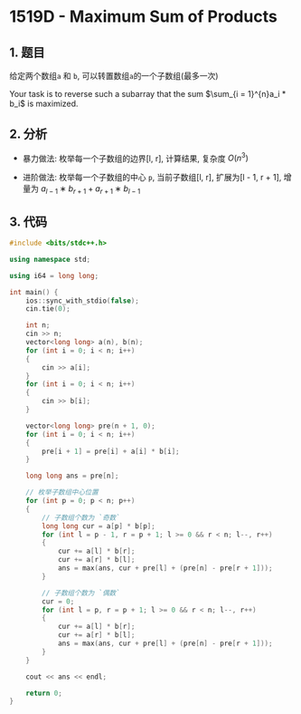 # 1519D - Maximum Sum of Products

## 1. 题目

给定两个数组`a` 和 `b`, 可以转置数组`a`的一个子数组(最多一次)

Your task is to reverse such a subarray that the sum $\sum_{i = 1}^{n}a_i * b_i$ is maximized.

## 2. 分析

* 暴力做法: 枚举每一个子数组的边界[l, r], 计算结果, 复杂度 $O(n^3)$

* 进阶做法: 枚举每一个子数组的中心 `p`, 当前子数组[l, r], 扩展为[l - 1, r + 1], 增量为 $a_{l − 1} ∗ b_{r + 1} + a_{r + 1} ∗ b_{l − 1}$

## 3. 代码

```c++
#include <bits/stdc++.h>

using namespace std;

using i64 = long long;

int main() {
    ios::sync_with_stdio(false);
    cin.tie(0);

    int n;
    cin >> n;
    vector<long long> a(n), b(n);
    for (int i = 0; i < n; i++)
    {
        cin >> a[i];
    }
    for (int i = 0; i < n; i++)
    {
        cin >> b[i];
    }

    vector<long long> pre(n + 1, 0);
    for (int i = 0; i < n; i++)
    {
        pre[i + 1] = pre[i] + a[i] * b[i];
    }

    long long ans = pre[n];

    // 枚举子数组中心位置
    for (int p = 0; p < n; p++)
    {
        // 子数组个数为 `奇数`
        long long cur = a[p] * b[p];
        for (int l = p - 1, r = p + 1; l >= 0 && r < n; l--, r++)
        {
            cur += a[l] * b[r];
            cur += a[r] * b[l];
            ans = max(ans, cur + pre[l] + (pre[n] - pre[r + 1]));
        }

        // 子数组个数为 `偶数`
        cur = 0;
        for (int l = p, r = p + 1; l >= 0 && r < n; l--, r++)
        {
            cur += a[l] * b[r];
            cur += a[r] * b[l];
            ans = max(ans, cur + pre[l] + (pre[n] - pre[r + 1]));
        }
    }

    cout << ans << endl;

    return 0;
}
```
